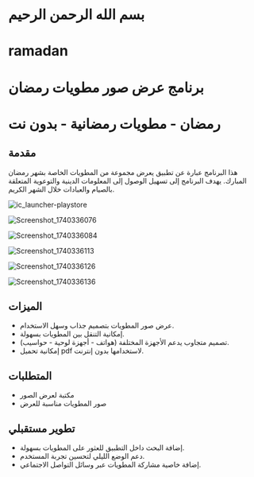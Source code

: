 # بسم الله الرحمن الرحيم
# ramadan

# برنامج عرض صور مطويات رمضان
# رمضان - مطويات رمضانية - بدون نت

## مقدمة
هذا البرنامج عبارة عن تطبيق يعرض مجموعة من المطويات الخاصة بشهر رمضان المبارك. يهدف البرنامج إلى تسهيل الوصول إلى المعلومات الدينية والتوعوية المتعلقة بالصيام والعبادات خلال الشهر الكريم.

![ic_launcher-playstore](https://github.com/user-attachments/assets/c7b8164d-0e34-452c-8a80-f5af6df4809f)


![Screenshot_1740336076](https://github.com/user-attachments/assets/c4fdad5c-994d-477c-8642-b7da4e7ca5cd)

![Screenshot_1740336084](https://github.com/user-attachments/assets/d4578fca-3cfe-4292-b049-072347c542af)

![Screenshot_1740336113](https://github.com/user-attachments/assets/5aba295c-1d07-43a1-8e88-946c561d1d6b)

![Screenshot_1740336126](https://github.com/user-attachments/assets/be6e492d-7589-4dcd-9a29-adc44865db84)

![Screenshot_1740336136](https://github.com/user-attachments/assets/b4221128-a250-4cbc-b410-797a69f017b0)



## الميزات
- عرض صور المطويات بتصميم جذاب وسهل الاستخدام.
- إمكانية التنقل بين المطويات بسهولة.
- تصميم متجاوب يدعم الأجهزة المختلفة (هواتف - أجهزة لوحية - حواسيب).
- إمكانية تحميل pdf لاستخدامها بدون إنترنت.

## المتطلبات
- مكتبة لعرض الصور
- صور المطويات مناسبة للعرض

## تطوير مستقبلي
- إضافة البحث داخل التطبيق للعثور على المطويات بسهولة.
- دعم الوضع الليلي لتحسين تجربة المستخدم.
- إضافة خاصية مشاركة المطويات عبر وسائل التواصل الاجتماعي.
